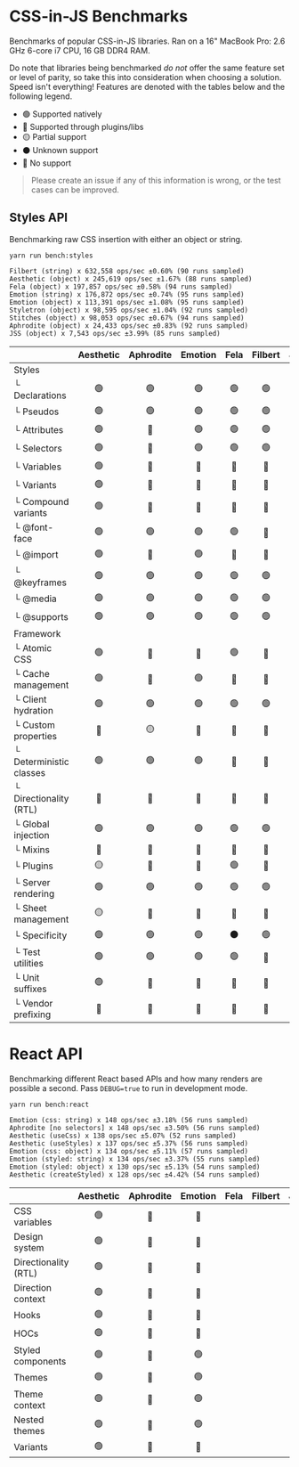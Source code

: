 # CSS-in-JS Benchmarks

Benchmarks of popular CSS-in-JS libraries. Ran on a 16" MacBook Pro: 2.6 GHz 6-core i7 CPU, 16 GB
DDR4 RAM.

Do note that libraries being benchmarked _do not_ offer the same feature set or level of parity, so
take this into consideration when choosing a solution. Speed isn't everything! Features are denoted
with the tables below and the following legend.

- 🟢 Supported natively
- 🔵 Supported through plugins/libs
- 🟡 Partial support
- ⚫️ Unknown support
- 🔴 No support

> Please create an issue if any of this information is wrong, or the test cases can be improved.

## Styles API

Benchmarking raw CSS insertion with either an object or string.

```
yarn run bench:styles

Filbert (string) x 632,558 ops/sec ±0.60% (90 runs sampled)
Aesthetic (object) x 245,619 ops/sec ±1.67% (88 runs sampled)
Fela (object) x 197,857 ops/sec ±0.58% (94 runs sampled)
Emotion (string) x 176,872 ops/sec ±0.74% (95 runs sampled)
Emotion (object) x 113,391 ops/sec ±1.08% (95 runs sampled)
Styletron (object) x 98,595 ops/sec ±1.04% (92 runs sampled)
Stitches (object) x 98,053 ops/sec ±0.67% (94 runs sampled)
Aphrodite (object) x 24,433 ops/sec ±0.83% (92 runs sampled)
JSS (object) x 7,543 ops/sec ±3.99% (85 runs sampled)
```

|                         | Aesthetic | Aphrodite | Emotion | Fela | Filbert | JSS | Stitches | Style9 | Styletron | Trousers |
| ----------------------- | :-------: | :-------: | :-----: | :--: | :-----: | :-: | :------: | :----: | :-------: | :------: |
| Styles                  |           |           |         |      |         |     |          |        |           |          |
| └ Declarations          |    🟢     |    🟢     |   🟢    |  🟢  |   🟢    | 🟢  |    🟢    |   🟢   |    🟢     |    🟢    |
| └ Pseudos               |    🟢     |    🟢     |   🟢    |  🟢  |   🟢    | 🔵  |    🟢    |   🟢   |    🟢     |    🟢    |
| └ Attributes            |    🟢     |    🔴     |   🟢    |  🟢  |   🟢    | 🔵  |    🟢    |   🟢   |    ⚫️    |    🟢    |
| └ Selectors             |    🟢     |    🔴     |   🟢    |  🟢  |   🟢    | 🔵  |    🟢    |   🟢   |    ⚫️    |    🟢    |
| └ Variables             |    🟢     |    🔴     |   🔴    |  🔴  |   🔴    | 🔴  |    🔴    |   🟢   |    🔴     |    🔴    |
| └ Variants              |    🟢     |    🔴     |   🔴    |  🔴  |   🔴    | 🔴  |    🟢    |   🔴   |    🔴     |    🔴    |
| └ Compound variants     |    🟢     |    🔴     |   🔴    |  🔴  |   🔴    | 🔴  |    🟢    |   🔴   |    🔴     |    🔴    |
| └ @font-face            |    🟢     |    🟢     |   🟢    |  🟢  |   🔴    | 🟢  |    🔴    |   🔴   |    🟢     |    🟢    |
| └ @import               |    🟢     |    🔴     |   🟢    |  🔴  |   🔴    | 🟢  |    🔴    |   🔴   |    🔴     |   ⚫️    |
| └ @keyframes            |    🟢     |    🟢     |   🟢    |  🟢  |   🟢    | 🟢  |    🟢    |   🟢   |    🟢     |    🟢    |
| └ @media                |    🟢     |    🟢     |   🟢    |  🟢  |   🟢    | 🟢  |    🟢    |   🟢   |    🟢     |    🟢    |
| └ @supports             |    🟢     |    🟢     |   🟢    |  🟢  |   🟢    | 🟢  |    🟢    |   🟢   |    🟢     |    🟢    |
| Framework               |           |           |         |      |         |     |          |        |           |          |
| └ Atomic CSS            |    🟢     |    🔴     |   🔴    |  🟢  |   🔴    | 🔴  |    🟢    |   🟢   |    🟢     |    🔴    |
| └ Cache management      |    🟢     |    🔴     |   🟢    |  🔴  |   🔴    | 🔴  |    🔴    |   🔴   |    🔴     |    🔴    |
| └ Client hydration      |    🟢     |    🟢     |   🟢    |  🟢  |   🟢    | 🟢  |    🟢    |   🔴   |    🟢     |    🟢    |
| └ Custom properties     |    🔵     |    🟡     |   🔴    |  🔵  |   🔴    | 🔵  |    🔴    |   🔴   |    🔴     |    🔴    |
| └ Deterministic classes |    🟢     |    🟢     |   🟢    |  🔴  |   🔴    | 🔴  |    🔴    |   🟢   |    🔴     |    🟡    |
| └ Directionality (RTL)  |    🔵     |    🔴     |   🔵    |  🔵  |   🔴    | 🔵  |    🔴    |   🔴   |    🔴     |    🔴    |
| └ Global injection      |    🟢     |    🟢     |   🟢    |  🟢  |   🟢    | 🔵  |    🟢    |   🔴   |    🔴     |    🟢    |
| └ Mixins                |    🔵     |    🔴     |   🔴    |  🔴  |   🔴    | 🔴  |    🔴    |   🔴   |    🔴     |    🔴    |
| └ Plugins               |    🟡     |    🔴     |   🔴    |  🟢  |   🔴    | 🟢  |    🔴    |   🔴   |    🔴     |    🔴    |
| └ Server rendering      |    🟢     |    🟢     |   🟢    |  🟢  |   🟢    | 🟢  |    🟢    |   🔴   |    🟢     |    🟢    |
| └ Sheet management      |    🟡     |    🔴     |   🔴    |  🔴  |   🔴    | 🟢  |    🔴    |   🔴   |    🔴     |    🟡    |
| └ Specificity           |    🟢     |    🟢     |   🟢    | ⚫️  |   🟢    | ⚫️ |    🟢    |   🟢   |    ⚫️    |    🟢    |
| └ Test utilities        |    🟢     |    🟢     |   🟢    |  🟢  |   🔴    | 🔴  |    🔴    |   🔴   |    🔴     |    🔴    |
| └ Unit suffixes         |    🟢     |    🔴     |   🔴    |  🔵  |   🔴    | 🔵  |    🔴    |   🔴   |    🔴     |    🔴    |
| └ Vendor prefixing      |    🔵     |    🔴     |   🔴    |  🔵  |   🔵    | 🔵  |    🟢    |   🔴   |    🟢     |    🔴    |

# React API

Benchmarking different React based APIs and how many renders are possible a second. Pass
`DEBUG=true` to run in development mode.

```
yarn run bench:react

Emotion (css: string) x 148 ops/sec ±3.18% (56 runs sampled)
Aphrodite [no selectors] x 148 ops/sec ±3.50% (56 runs sampled)
Aesthetic (useCss) x 138 ops/sec ±5.07% (52 runs sampled)
Aesthetic (useStyles) x 137 ops/sec ±5.37% (56 runs sampled)
Emotion (css: object) x 134 ops/sec ±5.11% (57 runs sampled)
Emotion (styled: string) x 134 ops/sec ±3.37% (55 runs sampled)
Emotion (styled: object) x 130 ops/sec ±5.13% (54 runs sampled)
Aesthetic (createStyled) x 128 ops/sec ±4.42% (54 runs sampled)
```

|                      | Aesthetic | Aphrodite | Emotion | Fela | Filbert | JSS | Stitches | Style9 | Styletron |
| -------------------- | :-------: | :-------: | :-----: | :--: | :-----: | :-: | :------: | :----: | :-------: |
| CSS variables        |    🟢     |    🔴     |   🔴    |      |         |     |          |        |           |
| Design system        |    🟢     |    🔴     |   🔴    |      |         |     |          |        |           |
| Directionality (RTL) |    🟢     |    🔴     |   🔵    |      |         |     |          |        |           |
| Direction context    |    🟢     |    🔴     |   🔴    |      |         |     |          |        |           |
| Hooks                |    🟢     |    🔴     |   🔴    |      |         |     |          |        |           |
| HOCs                 |    🟢     |    🔴     |   🔴    |      |         |     |          |        |           |
| Styled components    |    🟢     |    🔴     |   🟢    |      |         |     |          |        |           |
| Themes               |    🟢     |    🔴     |   🟢    |      |         |     |          |        |           |
| Theme context        |    🟢     |    🔴     |   🟢    |      |         |     |          |        |           |
| Nested themes        |    🟢     |    🔴     |   🟢    |      |         |     |          |        |           |
| Variants             |    🟢     |    🔴     |   🔴    |      |         |     |          |        |           |
